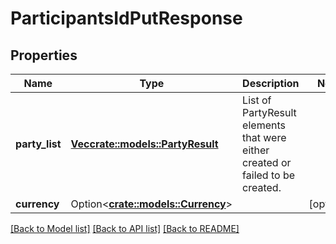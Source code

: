 # ParticipantsIdPutResponse

## Properties

Name | Type | Description | Notes
------------ | ------------- | ------------- | -------------
**party_list** | [**Vec<crate::models::PartyResult>**](PartyResult.md) | List of PartyResult elements that were either created or failed to be created. | 
**currency** | Option<[**crate::models::Currency**](Currency.md)> |  | [optional]

[[Back to Model list]](../README.md#documentation-for-models) [[Back to API list]](../README.md#documentation-for-api-endpoints) [[Back to README]](../README.md)



